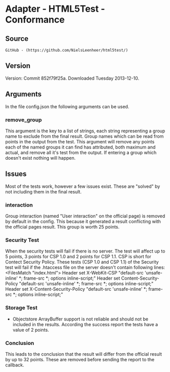 Adapter - HTML5Test - Conformance
==========

## Source
	GitHub - (https://github.com/NielsLeenheer/html5test/)

## Version
Version: Commit 852f79f25a. Downloaded Tuesday 2013-12-10.

## Arguments
In the file config.json the following arguments can be used.

### remove_group
This argument is the key to a list of strings, each string representing a group name to exclude from the final result. Group names which can be read from points in the output from the test. This argument will remove any points each of the named groups it can find has attributed, both maximum and actual, and remove all it's test from the output.
If entering a group which doesn't exist nothing will happen.

## Issues
Most of the tests work, however a few issues exist. These are "solved" by not including them in the final result.

### interaction
Group interaction (named "User interaction" on the official page) is removed by default in the config. This because it generated a result conflicting with the official pages result.
This group is worth 25 points.

### Security Test
When the security tests will fail if there is no server. The test will affect up to 5 points, 3 points for CSP 1.0 and 2 points for CSP 1.1. CSP is short for Contect Security Policy.
These tests (CSP 1.0 and CSP 1.1) of the Security test will fail if the .htaccess file on the server doesn't contain following lines:
	<FilesMatch "index.html">
	<IfModule mod_headers.c>
    	Header set X-WebKit-CSP "default-src 'unsafe-inline' *; frame-src *; options inline-script;"
    	Header set Content-Security-Policy "default-src 'unsafe-inline' *; frame-src *; options inline-script;"
    	Header set X-Content-Security-Policy "default-src 'unsafe-inline' *; frame-src *; options inline-script;"
	</IfModule>
	</FilesMatch>

### Storage Test
- Objectstore ArrayBuffer support is not reliable and should not be included in the results. According the success report the tests have a value of 2 points.
  
### Conclusion
This leads to the conclusion that the result will differ from the official result by up to 32 points. These are removed before sending the report to the callback.
